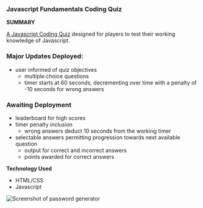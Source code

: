 ### Javascript Fundamentals Coding Quiz

**SUMMARY** 

[A Javascript Coding Quiz](https://devmadia.github.io/js-fundamentals-quiz/) designed for players to test their working knowledge of Javascript.

### Major Updates Deployed: 
- user informed of quiz objectives
  - multiple choice questions
  - timer starts at 60 seconds, decrementing over time with a penalty of -10 seconds for wrong answers

### Awaiting Deployment
- leaderboard for high scores
- timer penalty inclusion 
  - wrong answers deduct 10 seconds from the working timer
- selectable answers permitting progression towards next available question
  - output for correct and incorrect answers
  - points awarded for correct answers



**Technology Used**
- HTML/CSS 
- Javascript

![Screenshot of password generator](https://devmadia.github.io/js-fundamentals-quiz/assets/images/Fundamentals-Quiz.png)
